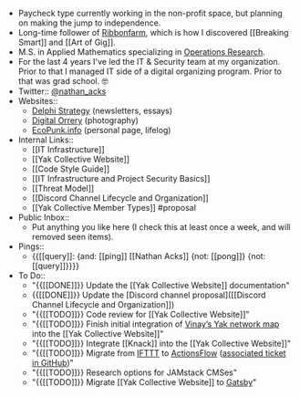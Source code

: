 - Paycheck type currently working in the non-profit space, but planning on making the jump to independence.
- Long-time follower of [Ribbonfarm](https://www.ribbonfarm.com/), which is how I discovered [[Breaking Smart]] and [[Art of Gig]].
- M.S. in Applied Mathematics specializing in [Operations Research](https://en.wikipedia.org/wiki/Operations_research).
- For the last 4 years I've led the IT & Security team at my organization. Prior to that I managed IT side of a digital organizing program. Prior to that was grad school. 🤓
- Twitter:: [@nathan_acks](https://twitter.com/nathan_acks)
- Websites::
    - [Delphi Strategy](https://www.delphi-strategy.com/) (newsletters, essays)
    - [Digital Orrery](https://www.digital-orrery.com/) (photography)
    - [EcoPunk.info](https://www.ecopunk.info/) (personal page, lifelog)
- Internal Links::
    - [[IT Infrastructure]]
    - [[Yak Collective Website]]
    - [[Code Style Guide]]
    - [[IT Infrastructure and Project Security Basics]]
    - [[Threat Model]]
    - [[Discord Channel Lifecycle and Organization]]
    - [[Yak Collective Member Types]] #proposal
- Public Inbox::
    - Put anything you like here (I check this at least once a week, and will removed seen items).
- Pings::
    - {{[[query]]: {and: [[ping]] [[Nathan Acks]] {not: [[pong]]} {not: [[query]]}}}}
- To Do::
    - "{{[[DONE]]}} Update the [[Yak Collective Website]] documentation"
    - {{[[DONE]]}} Update the [Discord channel proposal]([[Discord Channel Lifecycle and Organization]])
    - "{{[[TODO]]}} Code review for [[Yak Collective Website]]"
    - "{{[[TODO]]}} Finish initial integration of [Vinay’s Yak network map](https://dataingestor.github.io/yakmap1/network/) into the [[Yak Collective Website]]"
    - "{{[[TODO]]}} Integrate [[Knack]] into the [[Yak Collective Website]]"
    - "{{[[TODO]]}} Migrate from [IFTTT](https://ifttt.com/) to [ActionsFlow](https://github.com/actionsflow/actionsflow) ([associated ticket in GitHub](https://github.com/The-Yak-Collective/yakcollective/issues/19))"
    - "{{[[TODO]]}} Research options for JAMstack CMSes"
    - "{{[[TODO]]}} Migrate [[Yak Collective Website]] to [Gatsby](https://www.gatsbyjs.com/)"
